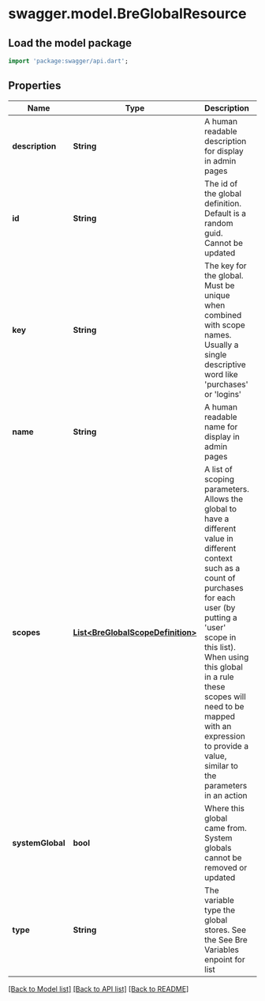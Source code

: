 # swagger.model.BreGlobalResource

## Load the model package
```dart
import 'package:swagger/api.dart';
```

## Properties
Name | Type | Description | Notes
------------ | ------------- | ------------- | -------------
**description** | **String** | A human readable description for display in admin pages | [optional] [default to null]
**id** | **String** | The id of the global definition. Default is a random guid. Cannot be updated | [optional] [default to null]
**key** | **String** | The key for the global. Must be unique when combined with scope names. Usually a single descriptive word like &#39;purchases&#39; or &#39;logins&#39; | [default to null]
**name** | **String** | A human readable name for display in admin pages | [optional] [default to null]
**scopes** | [**List&lt;BreGlobalScopeDefinition&gt;**](BreGlobalScopeDefinition.md) | A list of scoping parameters. Allows the global to have a different value in different context such as a count of purchases for each user (by putting a &#39;user&#39; scope in this list). When using this global in a rule these scopes will need to be mapped with an expression to provide a value, similar to the parameters in an action | [optional] [default to []]
**systemGlobal** | **bool** | Where this global came from. System globals cannot be removed or updated | [optional] [default to null]
**type** | **String** | The variable type the global stores. See the See Bre Variables enpoint for list | [default to null]

[[Back to Model list]](../README.md#documentation-for-models) [[Back to API list]](../README.md#documentation-for-api-endpoints) [[Back to README]](../README.md)


